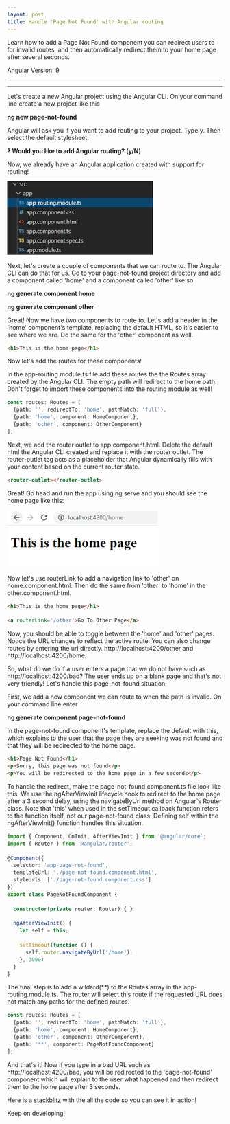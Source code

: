 ```yaml
---
layout: post
title: Handle 'Page Not Found' with Angular routing
---
```


Learn how to add a Page Not Found component you can redirect users to for invalid routes, and then automatically redirect them to your home page after several seconds.

Angular Version: 9

----
****

Let's create a new Angular project using the Angular CLI.   On your command line create a new project like this

**ng new page-not-found**

Angular will ask you if you want to add routing to your project.  Type y.  Then select the default stylesheet. 

**? Would you like to add Angular routing? (y/N)**

Now, we already have an Angular application created with support for routing!  

![routing](../images/routing-set-up.png)

Next, let's create a couple of components that we can route to.  The Angular CLI can do that for us.   Go to your page-not-found project directory and add a component called 'home' and a component called 'other' like so

**ng generate component home**

**ng generate component other**

Great!  Now we have two components to route to.  Let's add a header in the 'home' component's template, replacing the default HTML, so it's easier to see where we are.  Do the same for the 'other' component as well.

```html
<h1>This is the home page</h1>
```

Now let's add the routes for these components!

In the app-routing.module.ts file add these routes the the Routes array created by the Angular CLI. The empty path will redirect to the home path.   Don't forget to import these components into the routing module as well!

```typescript
const routes: Routes = [
  {path: '', redirectTo: 'home', pathMatch: 'full'},
  {path: 'home', component: HomeComponent},
  {path: 'other', component: OtherComponent}
];
```

Next, we add the router outlet to app.component.html.   Delete the default html the Angular CLI created and replace it with the router outlet.  The router-outlet tag acts as a placeholder that Angular dynamically fills with your content based on the current router state.

```html
<router-outlet></router-outlet>
```

Great!  Go head and run the app using ng serve and you should see the home page like this:

![home page](../images/home-page.png)

Now let's use routerLink to add a navigation link to 'other' on home.component.html.  Then do the same from 'other' to 'home' in the other.component.html.

```html
<h1>This is the home page</h1>

<a routerLink='/other'>Go To Other Page</a>
```
Now, you should be able to toggle between the 'home' and 'other' pages.  Notice the URL changes to reflect the active route.  You can also change routes by entering the url directly.   http://localhost:4200/other and http://localhost:4200/home.  

So, what do we do if a user enters a page that we do not have such as http://localhost:4200/bad?   The user ends up on a blank page and that's not very friendly!   Let's handle this page-not-found situation.  

First, we add a new component we can route to when the path is invalid.   On your command line enter 

**ng generate component page-not-found**

In the page-not-found component's template, replace the default with this, which explains to the user that the page they are seeking was not found and that they will be redirected to the home page.

```html
<h1>Page Not Found</h1>
<p>Sorry, this page was not found</p>
<p>You will be redirected to the home page in a few seconds</p>
```

To handle the redirect, make the page-not-found.component.ts file look like this.  We use the ngAfterViewInit lifecycle hook to redirect to the home page after a 3 second delay, using the navigateByUrl method on Angular's Router class.  Note that 'this' when used in the setTimeout callback function refers to the function itself, not our page-not-found class.  Defining self within the ngAfterViewInit() function handles this situation. 

```typescript
import { Component, OnInit, AfterViewInit } from '@angular/core';
import { Router } from '@angular/router';

@Component({
  selector: 'app-page-not-found',
  templateUrl: './page-not-found.component.html',
  styleUrls: ['./page-not-found.component.css']
})
export class PageNotFoundComponent {

  constructor(private router: Router) { }

  ngAfterViewInit() {
    let self = this;

    setTimeout(function () {
      self.router.navigateByUrl('/home');
    }, 3000)
  }
}
```

The final step is to add a wildard(**) to the Routes array in the app-routing.module.ts. The router will select this route if the requested URL does not match any paths for the defined routes. 

```typescript
const routes: Routes = [
  {path: '', redirectTo: 'home', pathMatch: 'full'},
  {path: 'home', component: HomeComponent},
  {path: 'other', component: OtherComponent},
  {path: '**', component: PageNotFoundComponent}
];
```

And that's it!  Now if you type in a bad URL such as http://localhost:4200/bad, you will be redirected to the 'page-not-found' component which will explain to the user what happened and then redirect them to the home page after 3 seconds. 

Here is a [stackblitz](https://stackblitz.com/edit/angular-ivy-medwvu) with the all the code so you can see it in action!

Keep on developing!
